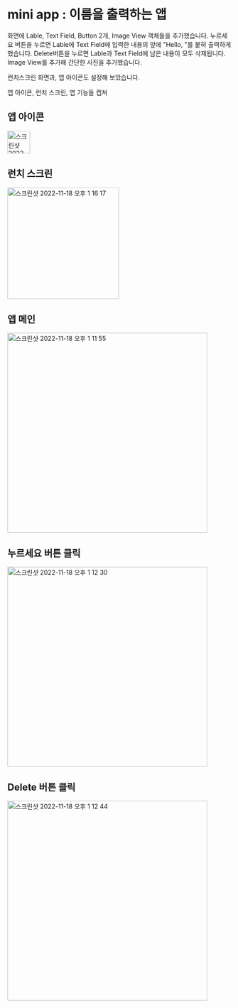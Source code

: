<h1>mini app : 이름을 출력하는 앱</h1>
화면에 Lable, Text Field, Button 2개, Image View 객체들을 추가했습니다.
누르세요 버튼을 누르면 Lable에 Text Field에 입력한 내용의 앞에 "Hello, "를 붙혀 출력하게 했습니다.
Delete버튼을 누르면 Lable과 Text Field에 남은 내용이 모두 삭제됩니다.
Image View를 추가해 간단한 사진을 추가했습니다.
 
런치스크린 화면과, 앱 아이콘도 설정해 보았습니다.

앱 아이콘, 런치 스크린, 앱 기능들 캡쳐

<h2>앱 아이콘</h2>
<img width="51" alt="스크린샷 2022-11-18 오후 1 17 36" src="https://user-images.githubusercontent.com/90561061/202619370-91784e24-379b-4e72-9a41-454a54eca706.png">

<h2>런치 스크린</h2>
<img width="251" alt="스크린샷 2022-11-18 오후 1 16 17" src="https://user-images.githubusercontent.com/90561061/202619635-697f2ecc-f75d-46eb-9685-7667c90e92b5.png">

<h2>앱 메인</h2>
<img width="450" alt="스크린샷 2022-11-18 오후 1 11 55" src="https://user-images.githubusercontent.com/90561061/202619670-a855229b-7912-4504-8273-c0f3325d5253.png">

<h2>누르세요 버튼 클릭</h2>
<img width="450" alt="스크린샷 2022-11-18 오후 1 12 30" src="https://user-images.githubusercontent.com/90561061/202619695-45068554-baa0-4641-9a08-d042d343092e.png">

<h2>Delete 버튼 클릭</h2>
<img width="450" alt="스크린샷 2022-11-18 오후 1 12 44" src="https://user-images.githubusercontent.com/90561061/202619709-a42a9fa4-d28d-4249-9d82-4a004218b9b9.png">
